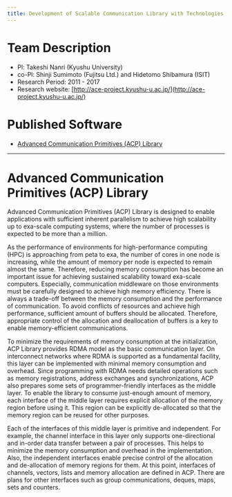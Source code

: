 ```yaml
---
title: Development of Scalable Communication Library with Technologies for Memory Saving and Runtime Optimization
---
```


# Team Description

* Pl: Takeshi Nanri (Kyushu University)
* co-Pl: Shinji Sumimoto (Fujitsu Ltd.) and Hidetomo Shibamura (ISIT)
* Research Period: 2011 - 2017
* Research website: [http://ace-project.kyushu-u.ac.jp/](http://ace-project.kyushu-u.ac.jp/)

# Published Software

* [Advanced Communication Primitives (ACP) Library](https://github.com/project-ace/ACP)

---

# Advanced Communication Primitives (ACP) Library

Advanced Communication Primitives (ACP) Library is designed to enable applications with sufficient inherent parallelism to achieve high scalability up to exa-scale computing systems, where the number of processes is expected to be more than a million.

As the performance of environments for high-performance computing (HPC) is approaching from peta to exa, the number of cores in one node is increasing, while the amount of memory per node is expected to remain almost the same. Therefore, reducing memory consumption has become an important issue for achieving sustained scalability toward exa-scale computers.
Especially, communication middleware on those environments must be carefully designed to achieve high memory efficiency. There is always a trade-off between the memory consumption and the performance of communication. To avoid conflicts of resources and achieve high performance, sufficient amount of buffers should be allocated. Therefore, appropriate control of the allocation and deallocation of buffers is a key to enable memory-efficient communications.

To minimize the requirements of memory consumption at the initialization, ACP Library provides RDMA model as the basic communication layer. On interconnect networks where RDMA is supported as a fundamental facility, this layer can be implemented with minimal memory consumption and overhead.
Since programming with RDMA needs detailed operations such as memory registrations, address exchanges and synchronizations, ACP also prepares some sets of programmer-friendly interfaces as the middle layer. To enable the library to consume just-enough amount of memory, each interface of the middle layer requires explicit allocation of the memory region before using it. This region can be explicitly de-allocated so that the memory region can be reused for other purposes.

Each of the interfaces of this middle layer is primitive and independent. For example, the channel interface in this layer only supports one-directional and in-order data transfer between a pair of processes. This helps to minimize the memory consumption and overhead in the implementation. Also, the independent interfaces enable precise control of the allocation and de-allocation of memory regions for them. At this point, interfaces of channels, vectors, lists and memory allocation are defined in ACP. There are plans for other interfaces such as group communications, deques, maps, sets and counters.
